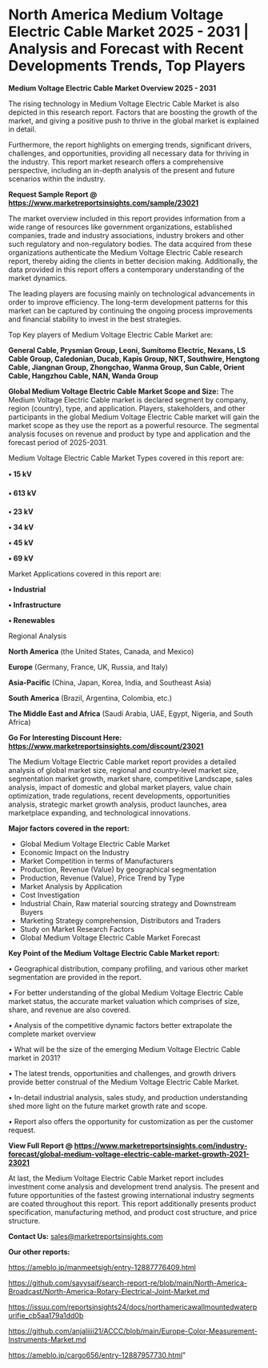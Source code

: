 # North America Medium Voltage Electric Cable Market 2025 - 2031 | Analysis and Forecast with Recent Developments Trends, Top Players

<Strong> Medium Voltage Electric Cable Market Overview 2025 - 2031</strong>

The rising technology in Medium Voltage Electric Cable Market is also depicted in this research report. Factors that are boosting the growth of the market, and giving a positive push to thrive in the global market is explained in detail.

Furthermore, the report highlights on emerging trends, significant drivers, challenges, and opportunities, providing all necessary data for thriving in the industry. This report market research offers a comprehensive perspective, including an in-depth analysis of the present and future scenarios within the industry.

<strong>Request Sample Report @ <a href=https://www.marketreportsinsights.com/sample/23021>https://www.marketreportsinsights.com/sample/23021</a></strong>

The market overview included in this report provides information from a wide range of resources like government organizations, established companies, trade and industry associations, industry brokers and other such regulatory and non-regulatory bodies. The data acquired from these organizations authenticate the Medium Voltage Electric Cable research report, thereby aiding the clients in better decision making. Additionally, the data provided in this report offers a contemporary understanding of the market dynamics.

The leading players are focusing mainly on technological advancements in order to improve efficiency. The long-term development patterns for this market can be captured by continuing the ongoing process improvements and financial stability to invest in the best strategies.

Top Key players of Medium Voltage Electric Cable Market are:

<strong>General Cable, Prysmian Group, Leoni, Sumitomo Electric, Nexans, LS Cable Group, Caledonian, Ducab, Kapis Group, NKT, Southwire, Hengtong Cable, Jiangnan Group, Zhongchao, Wanma Group, Sun Cable, Orient Cable, Hangzhou Cable, NAN, Wanda Group</strong>

<strong><b>Global Medium Voltage Electric Cable Market Scope and Size:</b></strong>
The Medium Voltage Electric Cable market is declared segment by company, region (country), type, and application. Players, stakeholders, and other participants in the global Medium Voltage Electric Cable market will gain the market scope as they use the report as a powerful resource. The segmental analysis focuses on revenue and product by type and application and the forecast period of 2025-2031.

Medium Voltage Electric Cable Market Types covered in this report are:

<strong>• 15 kV

• 613 kV

• 23 kV

• 34 kV

• 45 kV

• 69 kV</strong>

Market Applications covered in this report are:

<strong>• Industrial

• Infrastructure

• Renewables</strong> 

Regional Analysis

<strong>North America</strong> (the United States, Canada, and Mexico)

<strong>Europe</strong> (Germany, France, UK, Russia, and Italy)

<strong>Asia-Pacific</strong> (China, Japan, Korea, India, and Southeast Asia)

<strong>South America</strong> (Brazil, Argentina, Colombia, etc.)

<strong>The Middle East and Africa</strong> (Saudi Arabia, UAE, Egypt, Nigeria, and South Africa)

<strong>Go For Interesting Discount Here: <a href=https://www.marketreportsinsights.com/discount/23021>https://www.marketreportsinsights.com/discount/23021</a></strong>

The Medium Voltage Electric Cable market report provides a detailed analysis of global market size, regional and country-level market size, segmentation market growth, market share, competitive Landscape, sales analysis, impact of domestic and global market players, value chain optimization, trade regulations, recent developments, opportunities analysis, strategic market growth analysis, product launches, area marketplace expanding, and technological innovations.

<strong><b>Major factors covered in the report:</b></strong>
<ul>
  <li>Global Medium Voltage Electric Cable Market </li>
  <li>Economic Impact on the Industry</li>
  <li>Market Competition in terms of Manufacturers</li>
  <li>Production, Revenue (Value) by geographical segmentation</li>
  <li>Production, Revenue (Value), Price Trend by Type</li>
  <li>Market Analysis by Application</li>
  <li>Cost Investigation</li>
  <li>Industrial Chain, Raw material sourcing strategy and Downstream Buyers</li>
  <li>Marketing Strategy comprehension, Distributors and Traders</li>
  <li>Study on Market Research Factors</li>
  <li>Global Medium Voltage Electric Cable Market Forecast</li>
</ul>

<strong><b>Key Point of the Medium Voltage Electric Cable Market report:</b></strong>

• Geographical distribution, company profiling, and various other market segmentation are provided in the report.

• For better understanding of the global Medium Voltage Electric Cable market status, the accurate market valuation which comprises of size, share, and revenue are also covered.

• Analysis of the competitive dynamic factors better extrapolate the complete market overview

• What will be the size of the emerging Medium Voltage Electric Cable market in 2031?

• The latest trends, opportunities and challenges, and growth drivers provide better construal of the Medium Voltage Electric Cable Market.

• In-detail industrial analysis, sales study, and production understanding shed more light on the future market growth rate and scope.

• Report also offers the opportunity for customization as per the customer request.

<strong><b>View Full Report @ <a href=https://www.marketreportsinsights.com/industry-forecast/global-medium-voltage-electric-cable-market-growth-2021-23021>https://www.marketreportsinsights.com/industry-forecast/global-medium-voltage-electric-cable-market-growth-2021-23021</a></b></strong>


At last, the Medium Voltage Electric Cable Market report includes investment come analysis and development trend analysis. The present and future opportunities of the fastest growing international industry segments are coated throughout this report. This report additionally presents product specification, manufacturing method, and product cost structure, and price structure.

<strong>Contact Us:</strong>
sales@marketreportsinsights.com

<strong>Our other reports:</strong>

<a href=https://ameblo.jp/manmeetsigh/entry-12887776409.html>https://ameblo.jp/manmeetsigh/entry-12887776409.html</a>

<a href=https://github.com/sayysaif/search-report-re/blob/main/North-America-Broadcast/North-America-Rotary-Electrical-Joint-Market.md>https://github.com/sayysaif/search-report-re/blob/main/North-America-Broadcast/North-America-Rotary-Electrical-Joint-Market.md</a>

<a href=https://issuu.com/reportsinsights24/docs/northamericawallmountedwaterpurifie_cb5aa179a1dd0b>https://issuu.com/reportsinsights24/docs/northamericawallmountedwaterpurifie_cb5aa179a1dd0b</a>

<a href=https://github.com/anjaliiii21/ACCC/blob/main/Europe-Color-Measurement-Instruments-Market.md>https://github.com/anjaliiii21/ACCC/blob/main/Europe-Color-Measurement-Instruments-Market.md</a>

<a href=https://ameblo.jp/cargo656/entry-12887957730.html>https://ameblo.jp/cargo656/entry-12887957730.html</a>"
